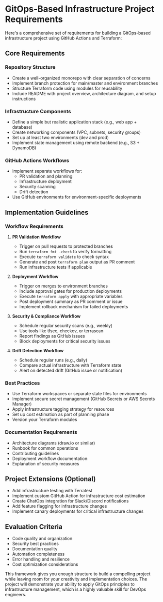 # GitOps-Based Infrastructure Project Requirements

Here's a comprehensive set of requirements for building a GitOps-based infrastructure project using GitHub Actions and Terraform:

## Core Requirements

### Repository Structure
- Create a well-organized monorepo with clear separation of concerns
- Implement branch protection for main/master and environment branches
- Structure Terraform code using modules for reusability
- Include README with project overview, architecture diagram, and setup instructions

### Infrastructure Components
- Define a simple but realistic application stack (e.g., web app + database)
- Create networking components (VPC, subnets, security groups)
- Set up at least two environments (dev and prod)
- Implement state management using remote backend (e.g., S3 + DynamoDB)

### GitHub Actions Workflows
- Implement separate workflows for:
    - PR validation and planning
    - Infrastructure deployment
    - Security scanning
    - Drift detection
- Use GitHub environments for environment-specific deployments

## Implementation Guidelines

### Workflow Requirements
1. **PR Validation Workflow**
    - Trigger on pull requests to protected branches
    - Run `terraform fmt -check` to verify formatting
    - Execute `terraform validate` to check syntax
    - Generate and post `terraform plan` output as PR comment
    - Run infrastructure tests if applicable

2. **Deployment Workflow**
    - Trigger on merges to environment branches
    - Include approval gates for production deployments
    - Execute `terraform apply` with appropriate variables
    - Post deployment summary as PR comment or issue
    - Implement rollback mechanism for failed deployments

3. **Security & Compliance Workflow**
    - Schedule regular security scans (e.g., weekly)
    - Use tools like tfsec, checkov, or terrascan
    - Report findings as GitHub issues
    - Block deployments for critical security issues

4. **Drift Detection Workflow**
    - Schedule regular runs (e.g., daily)
    - Compare actual infrastructure with Terraform state
    - Alert on detected drift (GitHub issue or notification)

### Best Practices
- Use Terraform workspaces or separate state files for environments
- Implement secure secret management (GitHub Secrets or AWS Secrets Manager)
- Apply infrastructure tagging strategy for resources
- Set up cost estimation as part of planning phase
- Version your Terraform modules

### Documentation Requirements
- Architecture diagrams (draw.io or similar)
- Runbook for common operations
- Contributing guidelines
- Deployment workflow documentation
- Explanation of security measures

## Project Extensions (Optional)
- Add infrastructure testing with Terratest
- Implement custom GitHub Action for infrastructure cost estimation
- Create ChatOps integration for Slack/Discord notifications
- Add feature flagging for infrastructure changes
- Implement canary deployments for critical infrastructure changes

## Evaluation Criteria
- Code quality and organization
- Security best practices
- Documentation quality
- Automation completeness
- Error handling and resilience
- Cost optimization considerations

This framework gives you enough structure to build a compelling project while leaving room for your creativity and implementation choices. The project will demonstrate your ability to apply GitOps principles to infrastructure management, which is a highly valuable skill for DevOps engineers.
